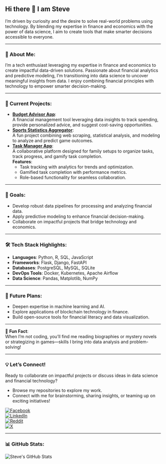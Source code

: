 ## Hi there 👋 I am Steve

I’m driven by curiosity and the desire to solve real-world problems using technology. By blending my expertise in finance and economics with the power of data science, I aim to create tools that make smarter decisions accessible to everyone.

---

### 💫 About Me:
I’m a tech enthusiast leveraging my expertise in finance and economics to create impactful data-driven solutions. Passionate about financial analytics and predictive modeling, I’m transitioning into data science to uncover meaningful insights from data. I enjoy combining financial principles with technology to empower smarter decision-making.

---

### 🌟 Current Projects:
- **[Budget Advisor App](#)**:  
  A financial management tool leveraging data insights to track spending, provide personalized advice, and suggest cost-saving opportunities.  
- **[Sports Statistics Aggregator](#)**:  
  A fun project combining web scraping, statistical analysis, and modeling to analyze and predict game outcomes.  
- **[Task Manager App](#)**:  
  A collaborative platform designed for family setups to organize tasks, track progress, and gamify task completion.  
  **Features**:  
  - Task tracking with analytics for trends and optimization.  
  - Gamified task completion with performance metrics.  
  - Role-based functionality for seamless collaboration.

---

### 🎯 Goals:
- Develop robust data pipelines for processing and analyzing financial data.  
- Apply predictive modeling to enhance financial decision-making.  
- Collaborate on impactful projects that bridge technology and economics.

---

### 🛠️ Tech Stack Highlights:
- **Languages**: Python, R, SQL, JavaScript  
- **Frameworks**: Flask, Django, FastAPI  
- **Databases**: PostgreSQL, MySQL, SQLite  
- **DevOps Tools**: Docker, Kubernetes, Apache Airflow  
- **Data Science**: Pandas, Matplotlib, NumPy  

---

### 🔮 Future Plans:
- Deepen expertise in machine learning and AI.  
- Explore applications of blockchain technology in finance.  
- Build open-source tools for financial literacy and data visualization.

---

🎉 **Fun Fact**:  
When I’m not coding, you’ll find me reading biographies or mystery novels or strategizing in games—skills I bring into data analysis and problem-solving!

---

### 💡 Let’s Connect!
Ready to collaborate on impactful projects or discuss ideas in data science and financial technology?  
- Browse my repositories to explore my work.  
- Connect with me for brainstorming, sharing insights, or teaming up on exciting initiatives!

[![Facebook](https://img.shields.io/badge/Facebook-%231877F2.svg?logo=Facebook&logoColor=white)](https://web.facebook.com/muigai.stiga)  
[![LinkedIn](https://img.shields.io/badge/LinkedIn-%230077B5.svg?logo=linkedin&logoColor=white)](https://www.linkedin.com/in/stephen-kmuigai/)  
[![Reddit](https://img.shields.io/badge/Reddit-%23FF4500.svg?logo=Reddit&logoColor=white)](https://www.reddit.com/user/mr_stiga/)  
[![X](https://img.shields.io/badge/X-black.svg?logo=X&logoColor=white)](https://x.com/mr_stigak)  

---
### 📊 GitHub Stats:
![Steve's GitHub Stats](https://github-readme-stats.vercel.app/api?username=gaugau07&show_icons=true&theme=radical)

